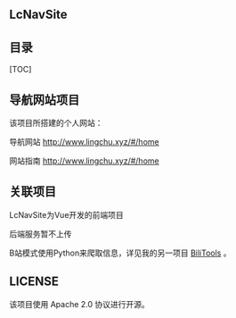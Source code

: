 ## LcNavSite

## 目录

[TOC]

## 导航网站项目

该项目所搭建的个人网站：

导航网站 http://www.lingchu.xyz/#/home

网站指南 http://www.lingchu.xyz/#/home



## 关联项目

LcNavSite为Vue开发的前端项目

后端服务暂不上传

B站模式使用Python来爬取信息，详见我的另一项目 [BiliTools](https://github.com/LincZero/BiliTools) 。



## LICENSE

该项目使用 Apache 2.0 协议进行开源。

